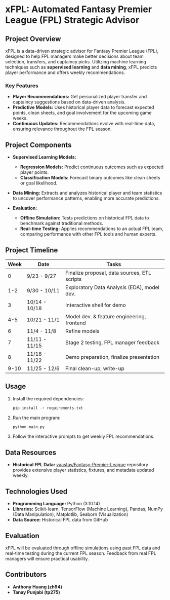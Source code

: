 <!-- # DL_xFPL_tp275_zh94 -->
# xFPL: Automated Fantasy Premier League (FPL) Strategic Advisor

## Project Overview

xFPL is a data-driven strategic advisor for Fantasy Premier League (FPL), designed to help FPL managers make better decisions about team selection, transfers, and captaincy picks. Utilizing machine learning techniques such as **supervised learning** and **data mining**, xFPL predicts player performance and offers weekly recommendations.

### Key Features
- **Player Recommendations:** Get personalized player transfer and captaincy suggestions based on data-driven analysis.
- **Predictive Models:** Uses historical player data to forecast expected points, clean sheets, and goal involvement for the upcoming game weeks.
- **Continuous Updates:** Recommendations evolve with real-time data, ensuring relevance throughout the FPL season.

## Project Components

- **Supervised Learning Models:**
  - **Regression Models:** Predict continuous outcomes such as expected player points.
  - **Classification Models:** Forecast binary outcomes like clean sheets or goal likelihood.
  
- **Data Mining:** Extracts and analyzes historical player and team statistics to uncover performance patterns, enabling more accurate predictions.
  
- **Evaluation:** 
  - **Offline Simulation:** Tests predictions on historical FPL data to benchmark against traditional methods.
  - **Real-time Testing:** Applies recommendations to an actual FPL team, comparing performance with other FPL tools and human experts.

## Project Timeline

| Week  | Date           | Tasks                                         |
|-------|----------------|-----------------------------------------------|
| 0     | 9/23 - 9/27    | Finalize proposal, data sources, ETL scripts  |
| 1-2   | 9/30 - 10/11   | Exploratory Data Analysis (EDA), model dev.   |
| 3     | 10/14 - 10/18  | Interactive shell for demo                    |
| 4-5   | 10/21 - 11/1   | Model dev. & feature engineering, frontend    |
| 6     | 11/4 - 11/8    | Refine models                                 |
| 7     | 11/11 - 11/15  | Stage 2 testing, FPL manager feedback         |
| 8     | 11/18 - 11/22  | Demo preparation, finalize presentation       |
| 9-10  | 11/25 - 12/6   | Final clean-up, write-up                      |

<!-- ## Installation

1. Clone the repository:

    ```bash
    git clone https://github.com/your-repo/xFPL.git
    ```

2. Install the required dependencies:

    ```bash
    pip install -r requirements.txt
    ``` -->

## Usage

<!-- 1. Ensure the required data is available (refer to the [vaastav/Fantasy-Premier-League](https://github.com/vaastav/Fantasy-Premier-League) repository for the data source). -->
1. Install the required dependencies:

    ```bash
    pip install -r requirements.txt
    ```

2. Run the main program:

    ```bash
    python main.py
    ```

3. Follow the interactive prompts to get weekly FPL recommendations.

## Data Resources

- **Historical FPL Data:** [vaastav/Fantasy-Premier-League](https://github.com/vaastav/Fantasy-Premier-League) repository provides extensive player statistics, fixtures, and metadata updated weekly.

## Technologies Used

- **Programming Language:** Python (3.10.14)
- **Libraries:** Scikit-learn, TensorFlow (Machine Learning), Pandas, NumPy (Data Manipulation), Matplotlib, Seaborn (Visualization)
- **Data Source:** Historical FPL data from GitHub

## Evaluation

xFPL will be evaluated through offline simulations using past FPL data and real-time testing during the current FPL season. Feedback from real FPL managers will ensure practical usability.

## Contributors

- **Anthony Huang (zh94)**
- **Tanay Punjabi (tp275)**